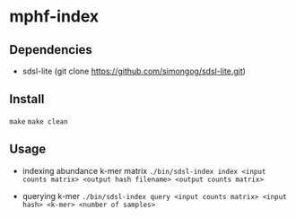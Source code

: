 # mphf-index

## Dependencies

- sdsl-lite (git clone https://github.com/simongog/sdsl-lite.git)


## Install

` make `
` make clean `

## Usage

- indexing abundance k-mer matrix
  ` ./bin/sdsl-index index <input counts matrix> <output hash filename> <output counts matrix> `

- querying k-mer
  ` ./bin/sdsl-index query <input counts matrix> <input hash> <k-mer> <number of samples> `



